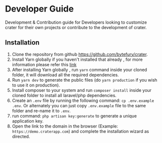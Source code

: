 # Developer Guide

Development & Contribution guide for Developers looking to customize crater for their own projects or contribute to the development of crater.

## Installation

1. Clone the repository from github <https://github.com/bytefury/crater>.
2. Install Yarn globally if you haven't installed that already , for more information please refer this [link](https://classic.yarnpkg.com/en/docs/install)
3. After installing Yarn globally , run `yarn` command inside your cloned folder, it will download all the required dependencies.
4. Run `yarn dev` to generate the public files (do `yarn production` if you wish to use it on production).
5. Install composer to your system and run `composer install` inside your cloned folder to install all laravel/php dependencies.
6. Create an `.env` file by running the following command: `cp .env.example .env`. Or alternately you can just copy `.env.example` file to the same folder and re-name it to `.env`.
7. run command: `php artisan key:generate` to generate a unique application key.
8. Open the link to the domain in the browser (Example: `https://demo.craterapp.com`) and complete the installation wizard as directed.

